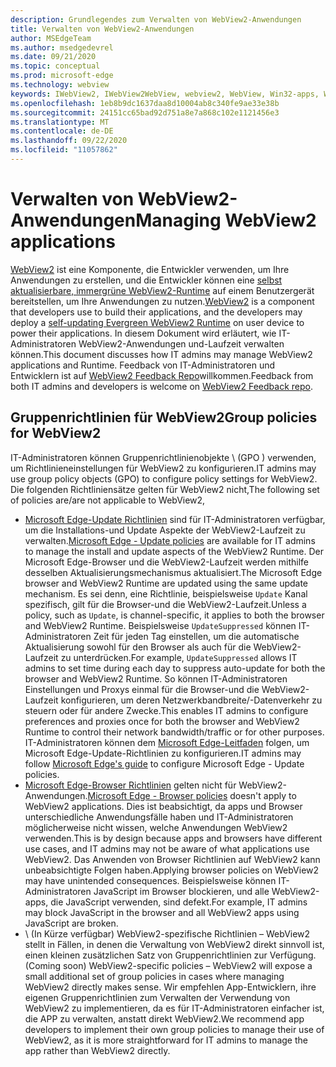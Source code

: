 ```yaml
---
description: Grundlegendes zum Verwalten von WebView2-Anwendungen
title: Verwalten von WebView2-Anwendungen
author: MSEdgeTeam
ms.author: msedgedevrel
ms.date: 09/21/2020
ms.topic: conceptual
ms.prod: microsoft-edge
ms.technology: webview
keywords: IWebView2, IWebView2WebView, webview2, WebView, Win32-apps, Win32, Edge, ICoreWebView2, ICoreWebView2Host, Browser-Steuerelement, Edge HTML, Enterprise, Gruppenrichtlinien, Verwaltbarkeit
ms.openlocfilehash: 1eb8b9dc1637daa8d10004ab8c340fe9ae33e38b
ms.sourcegitcommit: 24151cc65bad92d751a8e7a868c102e1121456e3
ms.translationtype: MT
ms.contentlocale: de-DE
ms.lasthandoff: 09/22/2020
ms.locfileid: "11057862"
---
```

# <span data-ttu-id="d360c-104">Verwalten von WebView2-Anwendungen</span><span class="sxs-lookup"><span data-stu-id="d360c-104">Managing WebView2 applications</span></span>  

<span data-ttu-id="d360c-105">[WebView2][WebView2Landing] ist eine Komponente, die Entwickler verwenden, um Ihre Anwendungen zu erstellen, und die Entwickler können eine [selbst aktualisierbare, immergrüne WebView2-Runtime][Webview2ConceptsDistributionUnderstandRuntimeInstallerPreview] auf einem Benutzergerät bereitstellen, um Ihre Anwendungen zu nutzen.</span><span class="sxs-lookup"><span data-stu-id="d360c-105">[WebView2][WebView2Landing] is a component that developers use to build their applications, and the developers may deploy a [self-updating Evergreen WebView2 Runtime][Webview2ConceptsDistributionUnderstandRuntimeInstallerPreview] on user device to power their applications.</span></span>  <span data-ttu-id="d360c-106">In diesem Dokument wird erläutert, wie IT-Administratoren WebView2-Anwendungen und-Laufzeit verwalten können.</span><span class="sxs-lookup"><span data-stu-id="d360c-106">This document discusses how IT admins may manage WebView2 applications and Runtime.</span></span>  <span data-ttu-id="d360c-107">Feedback von IT-Administratoren und Entwicklern ist auf [WebView2 Feedback Repo][GithubMicrosoftedgeWebviewfeddback]willkommen.</span><span class="sxs-lookup"><span data-stu-id="d360c-107">Feedback from both IT admins and developers is welcome on [WebView2 Feedback repo][GithubMicrosoftedgeWebviewfeddback].</span></span>  

## <span data-ttu-id="d360c-108">Gruppenrichtlinien für WebView2</span><span class="sxs-lookup"><span data-stu-id="d360c-108">Group policies for WebView2</span></span>  

<span data-ttu-id="d360c-109">IT-Administratoren können Gruppenrichtlinienobjekte \ (GPO \) verwenden, um Richtlinieneinstellungen für WebView2 zu konfigurieren.</span><span class="sxs-lookup"><span data-stu-id="d360c-109">IT admins may use group policy objects \(GPO\) to configure policy settings for WebView2.</span></span>  <span data-ttu-id="d360c-110">Die folgenden Richtliniensätze gelten für WebView2 nicht,</span><span class="sxs-lookup"><span data-stu-id="d360c-110">The following set of policies are/are not applicable to WebView2,</span></span>  

*   <span data-ttu-id="d360c-111">[Microsoft Edge-Update Richtlinien][EdgeUpdatePolicies] sind für IT-Administratoren verfügbar, um die Installations-und Update Aspekte der WebView2-Laufzeit zu verwalten.</span><span class="sxs-lookup"><span data-stu-id="d360c-111">[Microsoft Edge - Update policies][EdgeUpdatePolicies] are available for IT admins to manage the install and update aspects of the WebView2 Runtime.</span></span>  <span data-ttu-id="d360c-112">Der Microsoft Edge-Browser und die WebView2-Laufzeit werden mithilfe desselben Aktualisierungsmechanismus aktualisiert.</span><span class="sxs-lookup"><span data-stu-id="d360c-112">The Microsoft Edge browser and WebView2 Runtime are updated using the same update mechanism.</span></span>  <span data-ttu-id="d360c-113">Es sei denn, eine Richtlinie, beispielsweise `Update` Kanal spezifisch, gilt für die Browser-und die WebView2-Laufzeit.</span><span class="sxs-lookup"><span data-stu-id="d360c-113">Unless a policy, such as `Update`, is channel-specific, it applies to both the browser and WebView2 Runtime.</span></span>  <span data-ttu-id="d360c-114">Beispielsweise `UpdateSuppressed` können IT-Administratoren Zeit für jeden Tag einstellen, um die automatische Aktualisierung sowohl für den Browser als auch für die WebView2-Laufzeit zu unterdrücken.</span><span class="sxs-lookup"><span data-stu-id="d360c-114">For example, `UpdateSuppressed` allows IT admins to set time during each day to suppress auto-update for both the browser and WebView2 Runtime.</span></span>  <span data-ttu-id="d360c-115">So können IT-Administratoren Einstellungen und Proxys einmal für die Browser-und die WebView2-Laufzeit konfigurieren, um deren Netzwerkbandbreite/-Datenverkehr zu steuern oder für andere Zwecke.</span><span class="sxs-lookup"><span data-stu-id="d360c-115">This enables IT admins to configure preferences and proxies once for both the browser and WebView2 Runtime to control their network bandwidth/traffic or for other purposes.</span></span>  <span data-ttu-id="d360c-116">IT-Administratoren können dem [Microsoft Edge-Leitfaden][ConfigureMicrosoftEdge] folgen, um Microsoft Edge-Update-Richtlinien zu konfigurieren.</span><span class="sxs-lookup"><span data-stu-id="d360c-116">IT admins may follow [Microsoft Edge's guide][ConfigureMicrosoftEdge] to configure Microsoft Edge - Update policies.</span></span>  
*   <span data-ttu-id="d360c-117">[Microsoft Edge-Browser Richtlinien][EdgeBrowserPolicies] gelten nicht für WebView2-Anwendungen.</span><span class="sxs-lookup"><span data-stu-id="d360c-117">[Microsoft Edge - Browser policies][EdgeBrowserPolicies] doesn't apply to WebView2 applications.</span></span>  <span data-ttu-id="d360c-118">Dies ist beabsichtigt, da apps und Browser unterschiedliche Anwendungsfälle haben und IT-Administratoren möglicherweise nicht wissen, welche Anwendungen WebView2 verwenden.</span><span class="sxs-lookup"><span data-stu-id="d360c-118">This is by design because apps and browsers have different use cases, and IT admins may not be aware of what applications use WebView2.</span></span>  <span data-ttu-id="d360c-119">Das Anwenden von Browser Richtlinien auf WebView2 kann unbeabsichtigte Folgen haben.</span><span class="sxs-lookup"><span data-stu-id="d360c-119">Applying browser policies on WebView2 may have unintended consequences.</span></span>  <span data-ttu-id="d360c-120">Beispielsweise können IT-Administratoren JavaScript im Browser blockieren, und alle WebView2-apps, die JavaScript verwenden, sind defekt.</span><span class="sxs-lookup"><span data-stu-id="d360c-120">For example, IT admins may block JavaScript in the browser and all WebView2 apps using JavaScript are broken.</span></span>  
*   <span data-ttu-id="d360c-121">\ (In Kürze verfügbar) WebView2-spezifische Richtlinien – WebView2 stellt in Fällen, in denen die Verwaltung von WebView2 direkt sinnvoll ist, einen kleinen zusätzlichen Satz von Gruppenrichtlinien zur Verfügung.</span><span class="sxs-lookup"><span data-stu-id="d360c-121">\(Coming soon\) WebView2-specific policies – WebView2 will expose a small additional set of group policies in cases where managing WebView2 directly makes sense.</span></span>  <span data-ttu-id="d360c-122">Wir empfehlen App-Entwicklern, ihre eigenen Gruppenrichtlinien zum Verwalten der Verwendung von WebView2 zu implementieren, da es für IT-Administratoren einfacher ist, die APP zu verwalten, anstatt direkt WebView2.</span><span class="sxs-lookup"><span data-stu-id="d360c-122">We recommend app developers to implement their own group policies to manage their use of WebView2, as it is more straightforward for IT admins to manage the app rather than WebView2 directly.</span></span>  

<!-- Links -->  

[Webview2ConceptsDistributionUnderstandRuntimeInstallerPreview]: ./distribution.md#understanding-the-webview2-runtime "Grundlegendes zur WebView2-Laufzeit und zum Installationsprogramm (Preview) – Verteilung von Anwendungen mithilfe von WebView2 | Microsoft docs"  

[WebView2Landing]: ../index.md "Einführung in Microsoft Edge WebView2 (Preview) | Microsoft docs"  

[EdgeUpdatePolicies]: /deployedge/microsoft-edge-update-policies "Microsoft Edge – Update Richtlinien | Microsoft docs"  
[EdgeBrowserPolicies]: /deployedge/microsoft-edge-policies "Microsoft Edge – Browser Richtlinien | Microsoft docs"  
[ConfigureMicrosoftEdge]: /deployedge/configure-microsoft-edge "Konfigurieren von Microsoft Edge-Richtlinieneinstellungen unter Windows | Microsoft docs"  


[GithubMicrosoftedgeWebviewfeddback]: https://github.com/MicrosoftEdge/WebViewFeedback "WebView-Feedback-MicrosoftEdge/WebViewFeedback | GitHub"  
